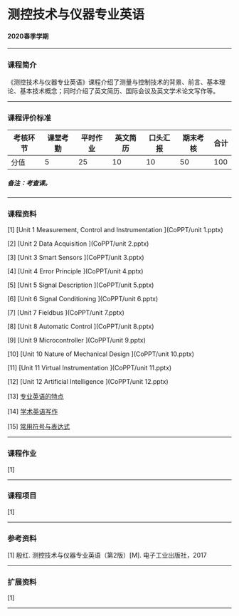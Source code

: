 # 测控技术与仪器专业英语

#### 2020春季学期

---

### 课程简介

《测控技术与仪器专业英语》课程介绍了测量与控制技术的背景、前言、基本理论、基本技术概念；同时介绍了英文简历、国际会议及英文学术论文写作等。

---

### 课程评价标准

|考核环节 | 课堂考勤 | 平时作业 | 英文简历 | 口头汇报 |期末考核|合计|
|---|---|---|---|---|---|---|
|分值| 5| 25|10|10|50|100|



##### 备注：考查课。 

---

### 课程资料

[1] [Unit 1 Measurement, Control and Instrumentation ](CoPPT/unit 1.pptx)

[2] [Unit 2 Data Acquisition ](CoPPT/unit 2.pptx)

[3] [Unit 3 Smart Sensors ](CoPPT/unit 3.pptx)

[4] [Unit 4 Error Principle ](CoPPT/unit 4.pptx)

[5] [Unit 5 Signal Description ](CoPPT/unit 5.pptx)

[6] [Unit 6 Signal Conditioning ](CoPPT/unit 6.pptx)

[7] [Unit 7 Fieldbus ](CoPPT/unit 7.pptx)

[8] [Unit 8 Automatic Control ](CoPPT/unit 8.pptx)

[9] [Unit 9 Microcontroller ](CoPPT/unit 9.pptx)

[10] [Unit 10 Nature of Mechanical Design ](CoPPT/unit 10.pptx)

[11] [Unit 11 Virtual Instrumentation ](CoPPT/unit 11.pptx)

[12] [Unit 12 Artificial Intelligence ](CoPPT/unit 12.pptx)

[13] [专业英语的特点 ](Material/专业英语的特点.pdf)

[14] [学术英语写作 ](Material/学术英语写作.pdf)

[15] [常用符号与表达式 ](Material/常用符号与表达式.pdf)



---

### 课程作业

[1]  

---

### 课程项目

[1]  


---

### 参考资料

[1] 殷红. 测控技术与仪器专业英语（第2版）[M]. 电子工业出版社，2017


---

### 扩展资料

[1] 


---
